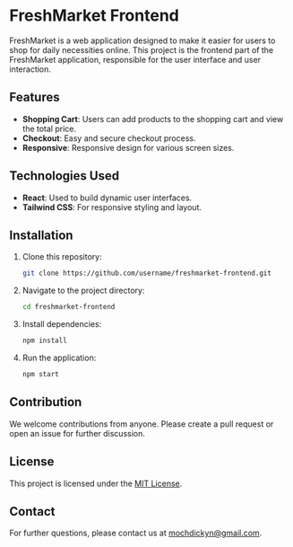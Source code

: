 # FreshMarket Frontend

FreshMarket is a web application designed to make it easier for users to shop for daily necessities online. This project is the frontend part of the FreshMarket application, responsible for the user interface and user interaction.

## Features

- **Shopping Cart**: Users can add products to the shopping cart and view the total price.
- **Checkout**: Easy and secure checkout process.
- **Responsive**: Responsive design for various screen sizes.

## Technologies Used

- **React**: Used to build dynamic user interfaces.
- **Tailwind CSS**: For responsive styling and layout.

## Installation

1. Clone this repository:
   ```bash
   git clone https://github.com/username/freshmarket-frontend.git
   ```
2. Navigate to the project directory:
   ```bash
   cd freshmarket-frontend
   ```
3. Install dependencies:
   ```bash
   npm install
   ```
4. Run the application:
   ```bash
   npm start
   ```

## Contribution

We welcome contributions from anyone. Please create a pull request or open an issue for further discussion.

## License

This project is licensed under the [MIT License](LICENSE).

## Contact

For further questions, please contact us at [mochdickyn@gmail.com](mailto:mochdickyn@gmail.com).
